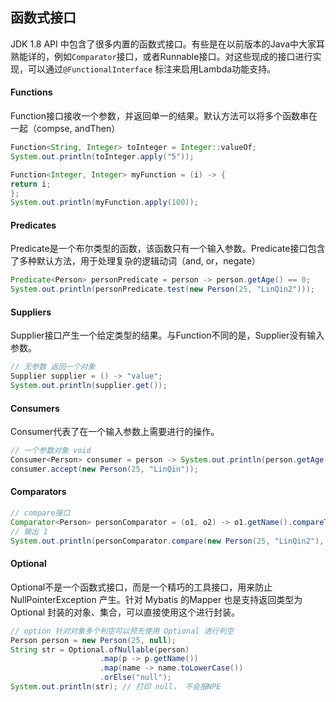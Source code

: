 ## 函数式接口

JDK 1.8 API 中包含了很多内置的函数式接口。有些是在以前版本的Java中大家耳熟能详的，例如`Comparator`接口，或者Runnable接口。对这些现成的接口进行实现，可以通过`@FunctionalInterface` 标注来启用Lambda功能支持。

#### Functions

Function接口接收一个参数，并返回单一的结果。默认方法可以将多个函数串在一起（compse, andThen）

```java
Function<String, Integer> toInteger = Integer::valueOf;
System.out.println(toInteger.apply("5"));

Function<Integer, Integer> myFunction = (i) -> {
return i;
};
System.out.println(myFunction.apply(100));
```

#### Predicates

Predicate是一个布尔类型的函数，该函数只有一个输入参数。Predicate接口包含了多种默认方法，用于处理复杂的逻辑动词（and, or，negate）

```java
Predicate<Person> personPredicate = person -> person.getAge() == 0;
System.out.println(personPredicate.test(new Person(25, "LinQin2")));
```

#### Suppliers

Supplier接口产生一个给定类型的结果。与Function不同的是，Supplier没有输入参数。

```java
// 无参数 返回一个对象
Supplier supplier = () -> "value";
System.out.println(supplier.get());
```

#### Consumers

Consumer代表了在一个输入参数上需要进行的操作。

```java
// 一个参数对象 void
Consumer<Person> consumer = person -> System.out.println(person.getAge());
consumer.accept(new Person(25, "LinQin"));
```

#### Comparators

```java
// compare接口
Comparator<Person> personComparator = (o1, o2) -> o1.getName().compareTo(o2.getName());
// 输出 1
System.out.println(personComparator.compare(new Person(25, "LinQin2"), new Person(25, "LinQin1"))); 
```

#### Optional

Optional不是一个函数式接口，而是一个精巧的工具接口，用来防止 NullPointerException 产生。针对 Mybatis 的Mapper 也是支持返回类型为 Optional 封装的对象、集合，可以直接使用这个进行封装。

```java
// option 针对对象多个判空可以预先使用 Optional 进行判空
Person person = new Person(25, null);
String str = Optional.ofNullable(person)
                    .map(p -> p.getName())
                    .map(name -> name.toLowerCase())
                    .orElse("null");
System.out.println(str); // 打印 null， 不会报NPE
```

